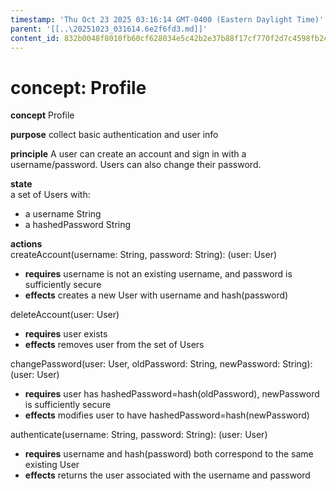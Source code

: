 ```yaml
---
timestamp: 'Thu Oct 23 2025 03:16:14 GMT-0400 (Eastern Daylight Time)'
parent: '[[..\20251023_031614.6e2f6fd3.md]]'
content_id: 832b0048f8010fb60cf628034e5c42b2e37b88f17cf770f2d7c4598fb2cd1907
---
```


# concept: Profile

**concept** Profile

**purpose** collect basic authentication and user info

**principle** A user can create an account and sign in with a username/password. Users can also change their password.

**state**\
a set of Users with:

* a username String
* a hashedPassword String

**actions**\
createAccount(username: String, password: String): (user: User)

* **requires** username is not an existing username, and password is sufficiently secure
* **effects** creates a new User with username and hash(password)

deleteAccount(user: User)

* **requires** user exists
* **effects** removes user from the set of Users

changePassword(user: User, oldPassword: String, newPassword: String): (user: User)

* **requires** user has hashedPassword=hash(oldPassword), newPassword is sufficiently secure
* **effects** modifies user to have hashedPassword=hash(newPassword)

authenticate(username: String, password: String): (user: User)

* **requires** username and hash(password) both correspond to the same existing User
* **effects** returns the user associated with the username and password
